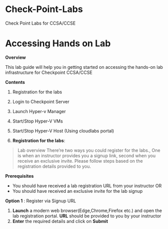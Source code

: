 # Check-Point-Labs
Check Point Labs for CCSA/CCSE

# Accessing Hands on Lab

 **Overview**
 
 This lab guide will help you in getting started on accessing the hands-on lab infrastructure for Checkpoint CCSA/CCSE
 
 **Contents**
 1. Registration for the labs
 2. Login to Checkpoint Server
 3. Launch Hyper-v Manager
 4. Start/Stop Hyper-V VMs
 5. Start/Stop Hyper-V Host (Using cloudlabs portal)

 1.  **Registration for the labs**:
 
 > Lab overview
 There’re two ways you could register for the labs., One is when an instructor provides you a signup link, second when you receive an       exclusive invite. Please follow steps based on the registration details provided to you.

**Prerequisites**
* 	You should have received a lab registration URL from your instructor
OR
* 	You should have received an exclusive invite for the lab signup

**Option 1** : Register via Signup URL

1.	**Launch** a modern web browser(Edge,Chrome,Firefox etc.) and open the lab registration portal. **URL** should be provided to you by your instructor
2. **Enter** the required details and click on **Submit**
